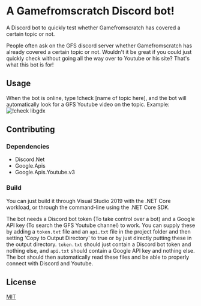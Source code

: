 # A Gamefromscratch Discord bot!
A Discord bot to quickly test whether Gamefromscratch has covered a certain topic or not.

People often ask on the GFS discord server whether Gamefromscratch has already covered a certain topic or not. Wouldn't it be great if you could just quickly check without going all the way over to Youtube or his site? That's what this bot is for!

## Usage
When the bot is online, type !check [name of topic here], and the bot will automatically look for a GFS Youtube video on the topic.
Example:
![!check libgdx](https://i.imgur.com/AYpcL8B.png)

## Contributing
### Dependencies
- Discord.Net
- Google.Apis
- Google.Apis.Youtube.v3
### Build
You can just build it through Visual Studio 2019 with the .NET Core workload, or through the command-line using the .NET Core SDK.

The bot needs a Discord bot token (To take control over a bot) and a Google API key (To search the GFS Youtube channel) to work.
You can supply these by adding a `token.txt` file and an `api.txt` file in the project folder and then setting 'Copy to Output Directory' to true or by just directly putting these in the output directory.
`token.txt` should just contain a Discord bot token and nothing else, and `api.txt` should contain a Google API key and nothing else.
The bot should then automatically read these files and be able to properly connect with Discord and Youtube.

## License
[MIT](https://choosealicense.com/licenses/mit/)